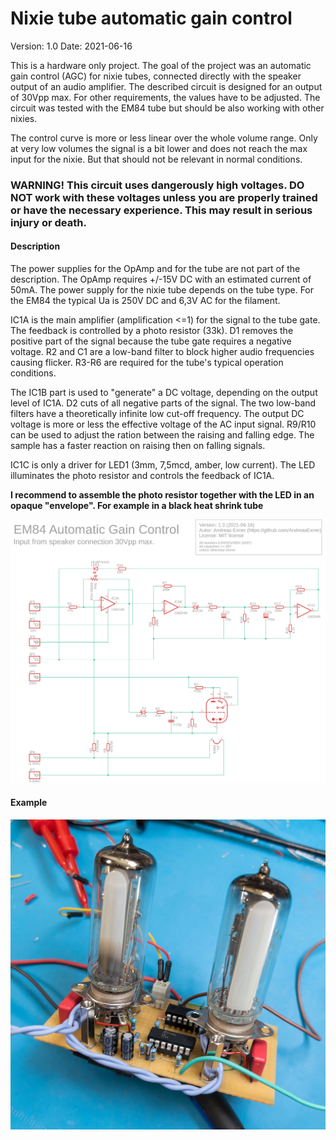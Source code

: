 # Nixie tube automatic gain control

Version: 1.0
Date: 2021-06-16

This is a hardware only project. The goal of the project was an automatic gain control (AGC) for nixie tubes, connected directly with the speaker output of an audio amplifier. The described circuit is designed for an output of 30Vpp max. For other requirements, the values have to be adjusted. The circuit was tested with the EM84 tube but should be also working with other nixies.

The control curve is  more or less linear over the whole volume range.  Only at very low volumes the signal is a bit lower and does not reach the max input for the nixie. But that should not be relevant in normal conditions.

### WARNING! This circuit uses dangerously high voltages. DO NOT work with these voltages unless you are properly trained or have the necessary experience. This may result in serious injury or death.



#### Description

The power supplies for the OpAmp and for the tube are not part of the description. The OpAmp requires +/-15V DC with an estimated current of 50mA. The power supply for the nixie tube depends on the tube type. For the EM84 the typical Ua is 250V DC and 6,3V AC for the filament. 

IC1A is the main amplifier (amplification <=1) for the signal to the tube gate. The feedback is controlled by a photo resistor (33k). D1 removes the positive part of the signal because the tube gate requires a negative voltage. R2 and C1 are a low-band filter to block higher audio frequencies causing flicker. R3-R6 are required for the tube's typical operation conditions. 

The IC1B part is used to "generate" a DC voltage, depending on the output level of IC1A. D2 cuts of all negative parts of the signal. The two low-band filters have a theoretically infinite low cut-off frequency. The output DC voltage is more or less the effective voltage of the AC input signal. R9/R10 can be used to adjust the ration between the raising and falling edge. The sample has a faster reaction on raising then on falling signals. 

IC1C is only a driver for LED1 (3mm, 7,5mcd, amber, low current). The LED illuminates the photo resistor and controls the feedback of IC1A. 

**I recommend to assemble the photo resistor together with the LED in an opaque "envelope".  For example in a black heat shrink tube**





![](https://github.com/AndreasExner/Hardware_NixieTube-AutomaticGainControl/blob/main/EM84_AGC_circuit.png?raw=true)



#### Example

![](https://github.com/AndreasExner/Hardware_NixieTube-AutomaticGainControl/blob/main/2021-06-20_18-08-54_1.jpg?raw=true)
